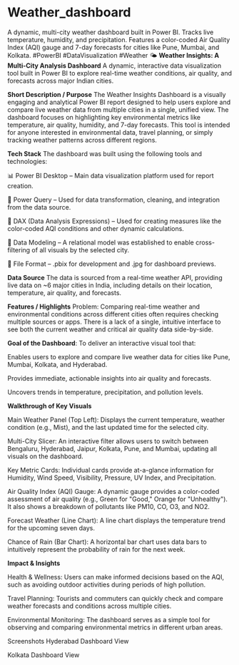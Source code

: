 # Weather_dashboard
A dynamic, multi-city weather dashboard built in Power BI. Tracks live temperature, humidity, and precipitation. Features a color-coded Air Quality Index (AQI) gauge and 7-day forecasts for cities like Pune, Mumbai, and Kolkata. #PowerBI #DataVisualization #Weather
🌤️ **Weather Insights: A Multi-City Analysis Dashboard**
A dynamic, interactive data visualization tool built in Power BI to explore real-time weather conditions, air quality, and forecasts across major Indian cities.

**Short Description / Purpose**
The Weather Insights Dashboard is a visually engaging and analytical Power BI report designed to help users explore and compare live weather data from multiple cities in a single, unified view. The dashboard focuses on highlighting key environmental metrics like temperature, air quality, humidity, and 7-day forecasts. This tool is intended for anyone interested in environmental data, travel planning, or simply tracking weather patterns across different regions.

**Tech Stack**
The dashboard was built using the following tools and technologies:

📊 Power BI Desktop – Main data visualization platform used for report creation.

📂 Power Query – Used for data transformation, cleaning, and integration from the data source.

🧠 DAX (Data Analysis Expressions) – Used for creating measures like the color-coded AQI conditions and other dynamic calculations.

📝 Data Modeling – A relational model was established to enable cross-filtering of all visuals by the selected city.

📁 File Format – .pbix for development and .jpg for dashboard previews.

**Data Source**
The data is sourced from a real-time weather API, providing live data on ~6 major cities in India, including details on their location, temperature, air quality, and forecasts.

**Features / Highlights**
Problem: Comparing real-time weather and environmental conditions across different cities often requires checking multiple sources or apps. There is a lack of a single, intuitive interface to see both the current weather and critical air quality data side-by-side.

**Goal of the Dashboard**: To deliver an interactive visual tool that:

Enables users to explore and compare live weather data for cities like Pune, Mumbai, Kolkata, and Hyderabad.

Provides immediate, actionable insights into air quality and forecasts.

Uncovers trends in temperature, precipitation, and pollution levels.

**Walkthrough of Key Visuals**

Main Weather Panel (Top Left): Displays the current temperature, weather condition (e.g., Mist), and the last updated time for the selected city.

Multi-City Slicer: An interactive filter allows users to switch between Bengaluru, Hyderabad, Jaipur, Kolkata, Pune, and Mumbai, updating all visuals on the dashboard.

Key Metric Cards: Individual cards provide at-a-glance information for Humidity, Wind Speed, Visibility, Pressure, UV Index, and Precipitation.

Air Quality Index (AQI) Gauge: A dynamic gauge provides a color-coded assessment of air quality (e.g., Green for "Good," Orange for "Unhealthy"). It also shows a breakdown of pollutants like PM10, CO, O3, and NO2.

Forecast Weather (Line Chart): A line chart displays the temperature trend for the upcoming seven days.

Chance of Rain (Bar Chart): A horizontal bar chart uses data bars to intuitively represent the probability of rain for the next week.

**Impact & Insights**

Health & Wellness: Users can make informed decisions based on the AQI, such as avoiding outdoor activities during periods of high pollution.

Travel Planning: Tourists and commuters can quickly check and compare weather forecasts and conditions across multiple cities.

Environmental Monitoring: The dashboard serves as a simple tool for observing and comparing environmental metrics in different urban areas.

Screenshots
Hyderabad Dashboard View

Kolkata Dashboard View
